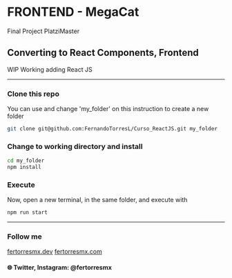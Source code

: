 # FRONTEND - MegaCat

Final Project PlatziMaster

## Converting to React Components, Frontend

WIP
Working adding React JS

---

### Clone this repo

You can use and change 'my_folder' on this instruction to create a new folder

```bash
git clone git@github.com:FernandoTorresL/Curso_ReactJS.git my_folder
```

### Change to working directory and install

```bash
cd my_folder
npm install
```

### Execute

Now, open a new terminal, in the same folder, and execute with

```bash
npm run start
```

---

### Follow me

[fertorresmx.dev](http://fertorresmx.dev/)
[fertorresmx.com](http://fertorresmx.com/)

#### :globe_with_meridians: Twitter, Instagram: @fertorresmx
